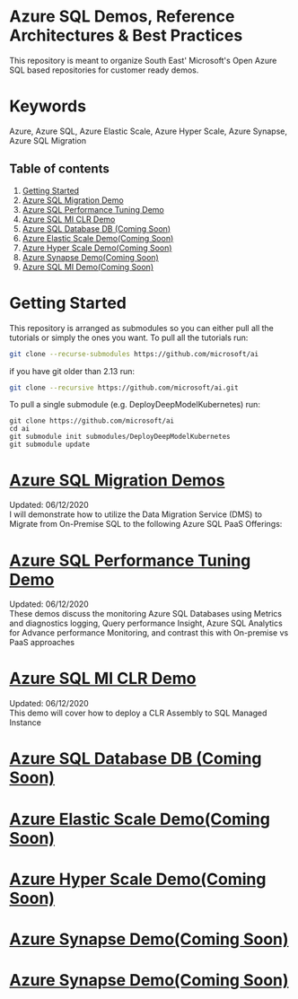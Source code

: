 # Azure SQL Demos, Reference Architectures & Best Practices

This repository is meant to organize South East' Microsoft's Open Azure SQL based repositories for customer ready demos.

# Keywords
Azure, Azure SQL, Azure Elastic Scale, Azure Hyper Scale, Azure Synapse, Azure SQL Migration

## Table of contents
1. [Getting Started](#Getting-Started)
2. [Azure SQL Migration Demo](#azsqlmigrationdemo)
3. [Azure SQL Performance Tuning Demo](#azsqlperformancedemo)
4. [Azure SQL MI CLR Demo](#azsqlmiclrdemo)
3. [Azure SQL Database DB (Coming Soon)](#azsqldbdemo)
4. [Azure Elastic Scale Demo(Coming Soon)](#azelasticscaledemo)
5. [Azure Hyper Scale Demo(Coming Soon)](#azhyperscaledemo)
6. [Azure Synapse Demo(Coming Soon)](#azsynapsedemo)
7. [Azure SQL MI Demo(Coming Soon)](#azssqlmidemo)



# Getting Started <a name="Getting-Started"></a>
This repository is arranged as submodules so you can either pull all the tutorials or simply the ones you want. 
To pull all the tutorials run:


```bash
git clone --recurse-submodules https://github.com/microsoft/ai
```

if you have git older than 2.13 run:

```bash
git clone --recursive https://github.com/microsoft/ai.git
```

To pull a single submodule (e.g. DeployDeepModelKubernetes) run:
```
git clone https://github.com/microsoft/ai
cd ai
git submodule init submodules/DeployDeepModelKubernetes
git submodule update
```

# [Azure SQL Migration Demos](./azsql-migration-demos)<a name="azsqlmigrationdemo"></a>
Updated: 06/12/2020 <br>
I will demonstrate how to utilize the Data Migration Service (DMS) to Migrate from On-Premise SQL to the following Azure SQL PaaS Offerings:  

# [Azure SQL Performance Tuning Demo](./azsql-performance-tuning-demos)<a name="azsqlperformancedemo"></a>
Updated: 06/12/2020 <br>
These demos discuss the monitoring Azure SQL Databases using Metrics and diagnostics logging, Query performance Insight, Azure SQL Analytics for Advance performance Monitoring, and contrast this with On-premise vs PaaS approaches 

# [Azure SQL MI CLR Demo](./azsqlmi-clr-demo)<a name="azsqlmiclrdemo"></a>
Updated: 06/12/2020 <br>
This demo will cover how to deploy a CLR Assembly to SQL Managed Instance

# [Azure SQL Database DB (Coming Soon)](./azsql-migration-demos)<a name="azsqldbdemo"></a>

# [Azure Elastic Scale Demo(Coming Soon)](./azsql-migration-demos)<a name="azelasticscaledemo"></a>

# [Azure Hyper Scale Demo(Coming Soon)](./azsql-migration-demos)<a name="azhyperscaledemo"></a>

# [Azure Synapse Demo(Coming Soon)](./azsql-migration-demos)<a name="azsynapsedemo"></a>


# [Azure Synapse Demo(Coming Soon)](./azsql-migration-demos)<a name="azsynapsedemo"></a>
